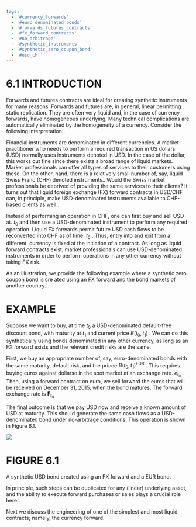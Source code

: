 ```yaml
---
tags:
  - '#currency_forwards'
  - '#euro_denominated_bonds'
  - '#forwards_futures_contracts'
  - '#fx_forward_contracts'
  - '#no_arbitrage'
  - '#synthetic_instruments'
  - '#synthetic_zero_coupon_bond'
  - '#usd_chf'
---
```

# 6.1 INTRODUCTION  

Forwards and futures contracts are ideal for creating synthetic instruments for many reasons. Forwards and futures are, in general, linear permitting static replication. They are often very liquid and, in the case of currency forwards, have homogeneous underlying. Many technical complications are automatically eliminated by the homogeneity of a currency. Consider the following interpretation..  

Financial instruments are denominated in different currencies. A market practitioner who needs to perform a required transaction in US dollars (USD) normally uses instruments denoted in USD. In the case of the dollar, this works out fine since there exists a broad range of liquid markets. Market professionals can offer all types of services to their customers using these. On the other. hand, there is a relatively small number of, say, liquid Swiss Franc (CHF) denoted instruments.. Would the Swiss market professionals be deprived of providing the same services to their clients? It turns out that liquid foreign exchange (FX) forward contracts in USD/CHF can, in principle, make USD-denominated instruments available to CHF-based clients as well..  

Instead of performing an operation in CHF, one can first buy and sell USD at. $t_{0}$ and then use a USD-denominated instrument to perform any required operation. Liquid FX forwards permit future USD cash flows to be reconverted into CHF as of time. $t_{0}$ . Thus, entry into and exit from a different. currency is fixed at the initiation of a contract. As long as liquid forward contracts exist, market professionals can use USD-denominated instruments in order to perform operations in any other currency without taking FX risk.  

As an illustration, we provide the following example where a synthetic zero coupon bond is cre ated using an FX forward and the bond markets of another country..  

# EXAMPLE  

Suppose we want to buy, at time $t_{0}$ a USD-denominated default-free discount bond, with maturity at $t_{1}$ and current price $B(t_{0},t_{1})$ . We can do this synthetically using bonds denominated in any other currency, as long as an FX forward exists and the relevant credit risks are the same.  

First, we buy an appropriate number of, say, euro-denominated bonds with the same maturity, default risk, and the pricee $B(t_{0},t_{1})^{\mathrm{EUR}}$ . This requires buying euros against dollarse in the spot market at an exchange rate. $e_{t_{0}}$ . Then, using a forward contract on euro, we sell forward the euros that will be received on December 31, 2015, when the bond matures. The forward exchange rate is $\boldsymbol{F}_{t_{0}}$  

The final outcome is that we pay USD now and receive a known amount of USD at maturity. This should generate the same cash flows as a USD-denominated bond under no-arbitrage conditions. This operation is shown in Figure 6.1.  

![](images/611bd616d2c349d86ae23d3e92fc10fcccbeb4199c80feae1e544594997305b1.jpg)  

# FIGURE 6.1  

A synthetic USD bond created using an FX forward and a EUR bond.  

In principle, such steps can be duplicated for any (linear) underlying asset, and the ability to execute forward purchases or sales plays a crucial role here..  

Next we discuss the engineering of one of the simplest and most liquid contracts; namely, the currency forward.  
